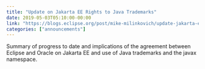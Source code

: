 ```yaml
---
title: "Update on Jakarta EE Rights to Java Trademarks"
date: 2019-05-03T05:10:00-00:00
link: "https://blogs.eclipse.org/post/mike-milinkovich/update-jakarta-ee-rights-java-trademarks"
categories: ["announcements"]
---
```


Summary of progress to date and implications of the agreement between Eclipse and Oracle on Jakarta EE and use of Java trademarks and the javax namespace.